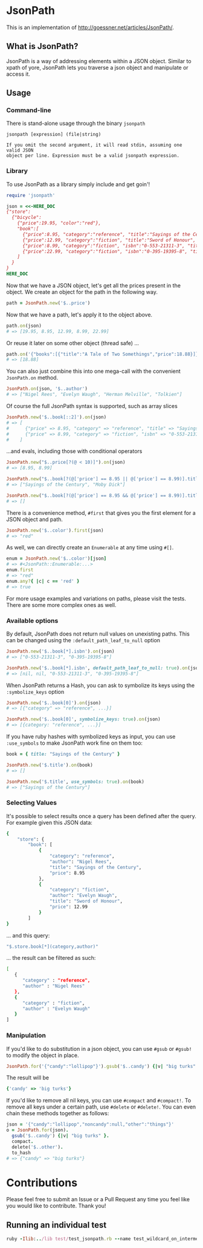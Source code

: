 # JsonPath

This is an implementation of http://goessner.net/articles/JsonPath/.

## What is JsonPath?

JsonPath is a way of addressing elements within a JSON object. Similar to xpath
of yore, JsonPath lets you traverse a json object and manipulate or access it.

## Usage

### Command-line

There is stand-alone usage through the binary `jsonpath`

    jsonpath [expression] (file|string)

    If you omit the second argument, it will read stdin, assuming one valid JSON
    object per line. Expression must be a valid jsonpath expression.

### Library

To use JsonPath as a library simply include and get goin'!

```ruby
require 'jsonpath'

json = <<-HERE_DOC
{"store":
  {"bicycle":
    {"price":19.95, "color":"red"},
    "book":[
      {"price":8.95, "category":"reference", "title":"Sayings of the Century", "author":"Nigel Rees"},
      {"price":12.99, "category":"fiction", "title":"Sword of Honour", "author":"Evelyn Waugh"},
      {"price":8.99, "category":"fiction", "isbn":"0-553-21311-3", "title":"Moby Dick", "author":"Herman Melville","color":"blue"},
      {"price":22.99, "category":"fiction", "isbn":"0-395-19395-8", "title":"The Lord of the Rings", "author":"Tolkien"}
    ]
  }
}
HERE_DOC
```

Now that we have a JSON object, let's get all the prices present in the object.
We create an object for the path in the following way.

```ruby
path = JsonPath.new('$..price')
```

Now that we have a path, let's apply it to the object above.

```ruby
path.on(json)
# => [19.95, 8.95, 12.99, 8.99, 22.99]
```

Or reuse it later on some other object (thread safe) ...

```ruby
path.on('{"books":[{"title":"A Tale of Two Somethings","price":18.88}]}')
# => [18.88]
```

You can also just combine this into one mega-call with the convenient
`JsonPath.on` method.

```ruby
JsonPath.on(json, '$..author')
# => ["Nigel Rees", "Evelyn Waugh", "Herman Melville", "Tolkien"]
```

Of course the full JsonPath syntax is supported, such as array slices

```ruby
JsonPath.new('$..book[::2]').on(json)
# => [
#      {"price" => 8.95, "category" => "reference", "title" => "Sayings of the Century", "author" => "Nigel Rees"},
#      {"price" => 8.99, "category" => "fiction", "isbn" => "0-553-21311-3", "title" => "Moby Dick", "author" => "Herman Melville","color" => "blue"},
#    ]
```

...and evals, including those with conditional operators

```ruby
JsonPath.new("$..price[?(@ < 10)]").on(json)
# => [8.95, 8.99]

JsonPath.new("$..book[?(@['price'] == 8.95 || @['price'] == 8.99)].title").on(json)
# => ["Sayings of the Century", "Moby Dick"]

JsonPath.new("$..book[?(@['price'] == 8.95 && @['price'] == 8.99)].title").on(json)
# => []
```

There is a convenience method, `#first` that gives you the first element for a
JSON object and path.

```ruby
JsonPath.new('$..color').first(json)
# => "red"
```

As well, we can directly create an `Enumerable` at any time using `#[]`. 

```ruby
enum = JsonPath.new('$..color')[json]
# => #<JsonPath::Enumerable:...>
enum.first
# => "red"
enum.any?{ |c| c == 'red' }
# => true
```

For more usage examples and variations on paths, please visit the tests. There
are some more complex ones as well.

### Available options

By default, JsonPath does not return null values on unexisting paths.
This can be changed using the `:default_path_leaf_to_null` option

```ruby
JsonPath.new('$..book[*].isbn').on(json)
# => ["0-553-21311-3", "0-395-19395-8"]

JsonPath.new('$..book[*].isbn', default_path_leaf_to_null: true).on(json)
# => [nil, nil, "0-553-21311-3", "0-395-19395-8"]
```

When JsonPath returns a Hash, you can ask to symbolize its keys
using the `:symbolize_keys` option

```ruby
JsonPath.new('$..book[0]').on(json)
# => [{"category" => "reference", ...}]

JsonPath.new('$..book[0]', symbolize_keys: true).on(json)
# => [{category: "reference", ...}]
```

If you have ruby hashes with symbolized keys as input, you
can use `:use_symbols` to make JsonPath work fine on them too:

```ruby
book = { title: "Sayings of the Century" }

JsonPath.new('$.title').on(book)
# => []

JsonPath.new('$.title', use_symbols: true).on(book)
# => ["Sayings of the Century"]
```

### Selecting Values

It's possible to select results once a query has been defined after the query. For
example given this JSON data:

```bash
{
    "store": {
        "book": [
            {
                "category": "reference",
                "author": "Nigel Rees",
                "title": "Sayings of the Century",
                "price": 8.95
            },
            {
                "category": "fiction",
                "author": "Evelyn Waugh",
                "title": "Sword of Honour",
                "price": 12.99
            }
        ]
}
```

... and this query:

```ruby
"$.store.book[*](category,author)"
```

... the result can be filtered as such:

```bash
[
   {
      "category" : "reference",
      "author" : "Nigel Rees"
   },
   {
      "category" : "fiction",
      "author" : "Evelyn Waugh"
   }
]
```

### Manipulation

If you'd like to do substitution in a json object, you can use `#gsub`
or `#gsub!` to modify the object in place.

```ruby
JsonPath.for('{"candy":"lollipop"}').gsub('$..candy') {|v| "big turks" }.to_hash
```

The result will be

```ruby
{'candy' => 'big turks'}
```

If you'd like to remove all nil keys, you can use `#compact` and `#compact!`.
To remove all keys under a certain path, use `#delete` or `#delete!`. You can
even chain these methods together as follows:

```ruby
json = '{"candy":"lollipop","noncandy":null,"other":"things"}'
o = JsonPath.for(json).
  gsub('$..candy') {|v| "big turks" }.
  compact.
  delete('$..other').
  to_hash
# => {"candy" => "big turks"}
```

# Contributions

Please feel free to submit an Issue or a Pull Request any time you feel like
you would like to contribute. Thank you!

## Running an individual test

```ruby
ruby -Ilib:../lib test/test_jsonpath.rb --name test_wildcard_on_intermediary_element_v6
```
